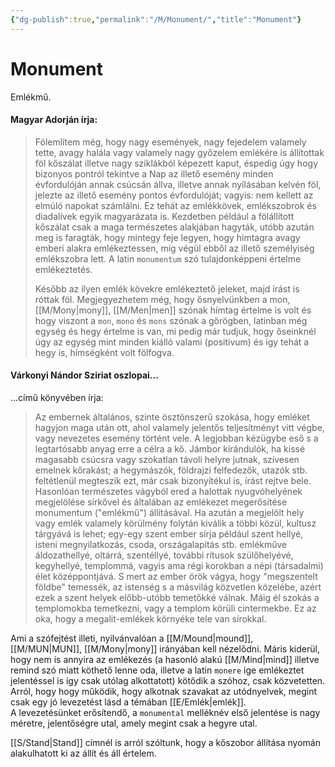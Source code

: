 ```yaml
---
{"dg-publish":true,"permalink":"/M/Monument/","title":"Monument"}
---
```



# Monument

Emlékmű.  

#### Magyar Adorján írja:  

> Fölemlítem még, hogy nagy események, nagy fejedelem valamely tette, avagy halála vagy valamely nagy győzelem emlékére is állítottak föl kőszálat illetve nagy sziklákból képezett kaput, éspedig úgy hogy bizonyos pontról tekintve a Nap az illető esemény minden évfordulóján annak csúcsán állva, illetve annak nyílásában kelvén föl, jelezte az illető esemény pontos évfordulóját; vagyis: nem kellett az elmúló napokat számlálni. Ez tehát az emlékkövek, emlékszobrok és diadalívek egyik magyarázata is. Kezdetben például a fölállított kőszálat csak a maga természetes alakjában hagyták, utóbb azután meg is faragták, hogy mintegy feje legyen, hogy hímtagra avagy emberi alakra emlékeztessen, míg végül ebből az illető személyiség emlékszobra lett. A latin `monumentum` szó tulajdonképpeni értelme emlékeztetés.  
>
> Később az ilyen emlék kövekre emlékeztető jeleket, majd írást is róttak föl. Megjegyezhetem még, hogy ősnyelvünkben a mon, [[M/Mony\|mony]], [[M/Men\|men]] szónak hímtag értelme is volt és hogy viszont a `mon`, `mono` és `mons` szónak a görögben, latinban még egység és hegy értelme is van, mi pedig már tudjuk, hogy őseinknél úgy az egység mint minden kiálló valami (positivum) és igy tehát a hegy is, hímségként volt fölfogva.  

#### Várkonyi Nándor Sziriat oszlopai...  

...című könyvében írja:  
> Az embernek általános, szinte ösztönszerű szokása, hogy emléket hagyjon maga után ott, ahol valamely jelentős teljesítményt vitt végbe, vagy nevezetes esemény történt vele. A legjobban kézügybe eső s a legtartósabb anyag erre a célra a kő. Jámbor kirándulók, ha kissé magasabb csúcsra vagy szokatlan távoli helyre jutnak, szívesen emelnek kőrakást; a hegymászók, földrajzi felfedezők, utazók stb. feltétlenül megteszik ezt, már csak bizonyítékul is, írást rejtve bele. Hasonlóan természetes vágyból ered a halottak nyugvóhelyének megjelölése sírkővel és általában az emlékezet megerősítése monumentum ("emlékmű") állításával. Ha azután a megjelölt hely vagy emlék valamely körülmény folytán kiválik a többi közül, kultusz tárgyává is lehet; egy-egy szent ember sírja például szent hellyé, isteni megnyilatkozás, csoda, országalapítás stb. emlékműve áldozathellyé, oltárrá, szentéllyé, további rítusok szülőhelyévé, kegyhellyé, templommá, vagyis ama régi korokban a népi (társadalmi) élet középpontjává. S mert az ember örök vágya, hogy "megszentelt földbe" temessék, az istenség s a másvilág közvetlen közelébe, azért ezek a szent helyek előbb-utóbb temetőkké válnak. Máig él szokás a templomokba temetkezni, vagy a templom körüli cintermekbe. Ez az oka, hogy a megalit-emlékek környéke tele van sírokkal.  

Ami a szófejtést illeti, nyilvánvalóan a [[M/Mound\|mound]], [[M/MUN\|MUN]], [[M/Mony\|mony]] irányában kell nézelődni. Máris kiderül, hogy nem is annyira az emlékezés (a hasonló alakú [[M/Mind\|mind]] illetve remind szó miatt köthető lenne oda, illetve a latin `monere` ige emlékeztet jelentéssel is így csak utólag alkottatott) kötődik a szóhoz, csak közvetetten. Arról, hogy hogy működik, hogy alkotnak szavakat az utódnyelvek, megint csak egy jó levezetést lásd a témában [[E/Emlék\|emlék]].  
A levezetésünket erősítendő, a `monumental` melléknév első jelentése is nagy méretre, jelentőségre utal, amely megint csak a hegyre utal.  

[[S/Stand\|Stand]] címnél is arról szóltunk, hogy a kőszobor állítása nyomán alakulhatott ki az állít és áll értelem.  